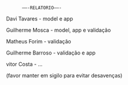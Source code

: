           ——-RELATORIO——-
Davi Tavares - model e app

Guilherme Mosca - model, app e validação

Matheus Forim - validação 

Guilherme Barroso - validação e app

vitor Costa - ...

(favor manter em sigilo para evitar desavenças)
